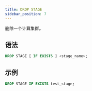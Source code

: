 ```yaml
---
title: DROP STAGE
sidebar_position: 7
---
```


删除一个计算集群。

## 语法

```sql
DROP STAGE [ IF EXISTS ] <stage_name>;
```

## 示例

```sql
DROP STAGE IF EXISTS test_stage;
```